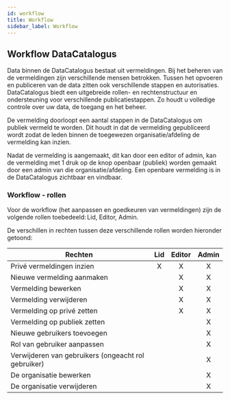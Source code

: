 ```yaml
---
id: workflow
title: Workflow
sidebar_label: Workflow
---
```


## Workflow DataCatalogus

Data binnen de DataCatalogus bestaat uit vermeldingen. Bij het beheren van de vermeldingen zijn verschillende mensen betrokken. Tussen het opvoeren en publiceren van de data zitten ook verschillende stappen en autorisaties. DataCatalogus biedt een uitgebreide rollen- en rechtenstructuur en ondersteuning voor verschillende publicatiestappen. Zo houdt u volledige controle over uw data, de toegang en het beheer.

De vermelding doorloopt een aantal stappen in de DataCatalogus om publiek vermeld te worden. Dit houdt in dat de vermelding gepubliceerd wordt zodat de leden binnen de toegewezen organisatie/afdeling de vermelding kan inzien.

Nadat de vermelding is aangemaakt, dit kan door een editor of admin, kan de vermelding met 1 druk op de knop openbaar (publiek) worden gemaakt door een admin van die organisatie/afdeling. Een openbare vermelding is in de DataCatalogus zichtbaar en vindbaar.

### Workflow - rollen 

Voor de workflow (het aanpassen en goedkeuren van vermeldingen) zijn de volgende rollen toebedeeld: Lid, Editor, Admin.

De verschillen in rechten tussen deze verschillende rollen worden hieronder getoond:

| Rechten                                             | Lid | Editor | Admin |
| --------------------------------------------------- | :-: | :----: | :---: |
| Privé vermeldingen inzien                           |  X  |   X    |   X   |
| Nieuwe vermelding aanmaken                          |     |   X    |   X   |
| Vermelding bewerken                                 |     |   X    |   X   |
| Vermelding verwijderen                              |     |   X    |   X   |
| Vermelding op privé zetten                          |     |   X    |   X   |
| Vermelding op publiek zetten                        |     |        |   X   |
| Nieuwe gebruikers toevoegen                         |     |        |   X   |
| Rol van gebruiker aanpassen                         |     |        |   X   |
| Verwijderen van gebruikers (ongeacht rol gebruiker) |     |        |   X   |
| De organisatie bewerken                             |     |        |   X   |
| De organisatie verwijderen                          |     |        |   X   |
